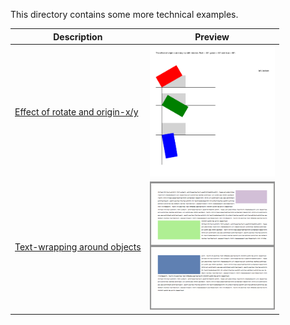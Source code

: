 This directory contains some more technical examples.

Description  | Preview
------------ | -------------
[Effect of rotate and origin-x/y](rotating) | <img src="rotating/firstpage.png" width="200">
[Text-wrapping around objects](wraparoundobjects) | <img src="wraparoundobjects/firstpage.png" width="200">
